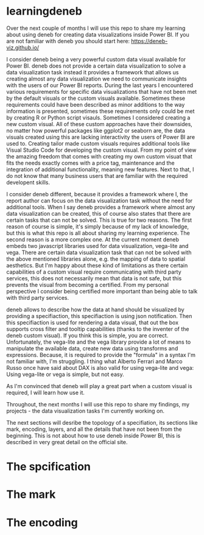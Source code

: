 # learningdeneb
Over the next couple of months I will use this repo to share my learning about using deneb for creating data visualizations inside Power BI. If you are not familiar with deneb you should start here: https://deneb-viz.github.io/

I consider deneb being a very powerful custom data visual available for Power BI. deneb does not provide a certain data visualization to solve a data visualization task instead it provides a framework that allows us creating almost any data visualization we need to communicate insights with the users of our Power BI reports. During the last years I encountered various requirements for specific data visualizations that have not been met by the default visuals or the custom visuals available. Sometimes these requirements could have been described as minor additions to the way information is presented, sometimes these requirements only could be met by creating R or Python script visauls. Sometimes I considered creating a new custom visual. All of these custom approaches have their downsides, no matter how powerful packages like ggplot2 or seaborn are, the data visuals created using this are lacking interactivity the users of Power BI are used to. Creating tailor made custom visuals requires additional tools like Visual Studio Code for developing the custom visual. From my point of view the amazing freedom that comes with creating my own custom visuat that fits the needs exactly comes with a price tag, maintenance and the integration of additional functionality, meaning new features. Next to that, I do not know that many business users that are familiar with the required developent skills.

I consider deneb different, because it provides a framework where I, the report author can focus on the data visualization task without the need for additional tools. When I say deneb provides a framework where almost any data visualization can be created, this of course also states that there are certain tasks that can not be solved. This is true for two reasons. The first reason of course is simple, it's simply because of my lack of knowledge, but this is what this repo is all about sharing my learning experience. The second reason is a more complex one. At the current moment deneb embeds two javascript libraries used for data visualization, vega-lite and vega. There are certain data visualization task that can not be solved with the above mentioned libraries alone, e.g. the mapping of data to spatial aesthetics. But I'm happy about these kind of limitations as there certain capabilities of a custom visual require communicating with third party services, this does not necessarily mean that data is not safe, but this prevents the visual from becoming a certified. From my personal perspective I consider being certified more important than being able to talk with third party services.

deneb allows to describe how the data at hand should be visualized by providing a specifiaction, this specifiaction is using json notification. Then this specifiaction is used for rendering a data visual, that out the box supports cross filter and tooltip capabilities (thanks to the inventer of the deneb custom visual). If you think this is simple, you are correct. Unfortunately, the vega-lite and the vega library provide a lot of means to manipulate the available data, create new data using transforms and expressions. Because, it is required to provide the "formula" in a syntax I'm not familiar with, I'm struggling. I thing what Alberto Ferrari and Marco Russo once have said about DAX is also valid for using vega-lite and vega: Using vega-lite or vega is simple, but not easy.

As I'm convinced that deneb will play a great part when a custom visual is required, I will learn how use it.

Throughout, the next months I will use this repo to share my findings, my projects - the data visualization tasks I'm currently working on.

The next sections will desribe the topology of a specifiation, its sections like mark, encoding, layers, and all the details that have not been from the beginning. This is not about how to use deneb inside Power BI, this is described in very great detail on the official site.

# The spcification
# The mark
# The encoding
